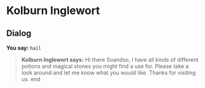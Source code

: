 # Kolburn Inglewort
## Dialog

**You say:** `hail`



>**Kolburn Inglewort says:** Hi there Soandso, I have all kinds of different potions and magical stones you might find a use for.  Please take a look around and let me know what you would like.  Thanks for visiting us.
end
